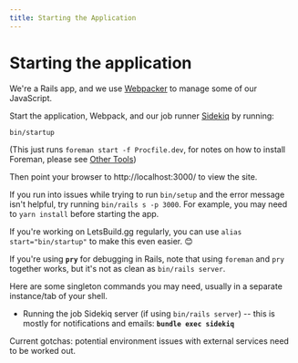 ```yaml
---
title: Starting the Application
---
```


# Starting the application

We're a Rails app, and we use [Webpacker][webpacker] to manage some of our
JavaScript.

Start the application, Webpack, and our job runner [Sidekiq][sidekiq] by
running:

```shell
bin/startup
```

(This just runs `foreman start -f Procfile.dev`, for notes on how to install
Foreman, please see [Other Tools](/installation/others/))

Then point your browser to http://localhost:3000/ to view the site.

If you run into issues while trying to run `bin/setup` and the error message
isn't helpful, try running `bin/rails s -p 3000`. For example, you may need to
`yarn install` before starting the app.

If you're working on LetsBuild.gg regularly, you can use
`alias start="bin/startup"` to make this even easier. 😊

If you're using **`pry`** for debugging in Rails, note that using `foreman` and
`pry` together works, but it's not as clean as `bin/rails server`.

Here are some singleton commands you may need, usually in a separate
instance/tab of your shell.

- Running the job Sidekiq server (if using `bin/rails server`) -- this is mostly
  for notifications and emails: **`bundle exec sidekiq`**

Current gotchas: potential environment issues with external services need to be
worked out.

[sidekiq]: https://github.com/mperham/sidekiq
[webpacker]: https://github.com/rails/webpacker
